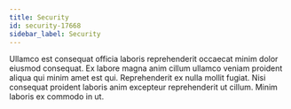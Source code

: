 ```yaml
---
title: Security
id: security-17668
sidebar_label: Security
---
```


Ullamco est consequat officia laboris reprehenderit occaecat minim dolor eiusmod consequat. Ex labore magna anim cillum ullamco veniam proident aliqua qui minim amet est qui. Reprehenderit ex nulla mollit fugiat. Nisi consequat proident laboris anim excepteur reprehenderit ut cillum. Minim laboris ex commodo in ut.


